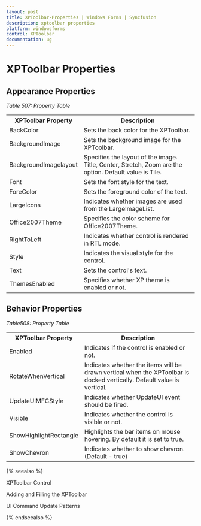 ```yaml
---
layout: post
title: XPToolbar-Properties | Windows Forms | Syncfusion
description: xptoolbar properties
platform: windowsforms
control: XPToolbar
documentation: ug
---
```


# XPToolbar Properties

## Appearance Properties

_Table 507: Property Table_

<table>
<tr>
<th>
XPToolbar Property</th><th>
Description</th></tr>
<tr>
<td>
BackColor</td><td>
Sets the back color for the XPToolbar.</td></tr>
<tr>
<td>
BackgroundImage</td><td>
Sets the background image for the XPToolbar.</td></tr>
<tr>
<td>
BackgroundImagelayout</td><td>
Specifies the layout of the image. Title, Center, Stretch, Zoom are the option. Default value is Tile.</td></tr>
<tr>
<td>
Font</td><td>
Sets the font style for the text.</td></tr>
<tr>
<td>
ForeColor</td><td>
Sets the foreground color of the text.</td></tr>
<tr>
<td>
LargeIcons</td><td>
Indicates whether images are used from the LargeImageList.</td></tr>
<tr>
<td>
Office2007Theme</td><td>
Specifies the color scheme for Office2007Theme.</td></tr>
<tr>
<td>
RightToLeft</td><td>
Indicates whether control is rendered in RTL mode.</td></tr>
<tr>
<td>
Style</td><td>
Indicates the visual style for the control.</td></tr>
<tr>
<td>
Text</td><td>
Sets the control's text.</td></tr>
<tr>
<td>
ThemesEnabled</td><td>
Specifies whether XP theme is enabled or not.</td></tr>
</table>

## Behavior Properties

_Table508: Property Table_

<table>
<tr>
<th>
XPToolbar Property</th><th>
Description</th></tr>
<tr>
<td>
Enabled</td><td>
Indicates if the control is enabled or not.</td></tr>
<tr>
<td>
RotateWhenVertical</td><td>
Indicates whether the items will be drawn vertical when the XPToolbar is docked vertically. Default value is vertical.</td></tr>
<tr>
<td>
UpdateUIMFCStyle</td><td>
Indicates whether UpdateUI event should be fired.</td></tr>
<tr>
<td>
Visible</td><td>
Indicates whether the control is visible or not.</td></tr>
<tr>
<td>
ShowHighlightRectangle</td><td>
Highlights the bar items on mouse hovering. By default it is set to true.</td></tr>
<tr>
<td>
ShowChevron</td><td>
Indicates whether to show chevron. (Default - true)</td></tr>
</table>

{% seealso %}

 XPToolbar Control
 
 Adding and Filling the XPToolbar
 
 UI Command Update Patterns
 
{% endseealso %}





